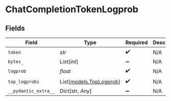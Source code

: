 # ChatCompletionTokenLogprob


## Fields

| Field                                              | Type                                               | Required                                           | Description                                        |
| -------------------------------------------------- | -------------------------------------------------- | -------------------------------------------------- | -------------------------------------------------- |
| `token`                                            | *str*                                              | :heavy_check_mark:                                 | N/A                                                |
| `bytes_`                                           | List[*int*]                                        | :heavy_minus_sign:                                 | N/A                                                |
| `logprob`                                          | *float*                                            | :heavy_check_mark:                                 | N/A                                                |
| `top_logprobs`                                     | List[[models.TopLogprob](../models/toplogprob.md)] | :heavy_check_mark:                                 | N/A                                                |
| `__pydantic_extra__`                               | Dict[str, *Any*]                                   | :heavy_minus_sign:                                 | N/A                                                |